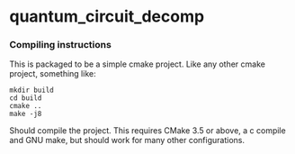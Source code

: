 # quantum_circuit_decomp

### Compiling instructions

This is packaged to be a simple cmake project. Like any other cmake project, something like:

    mkdir build
    cd build
    cmake ..
    make -j8

Should compile the project. This requires CMake 3.5 or above, a c compile and GNU make, but should work for many other configurations.
